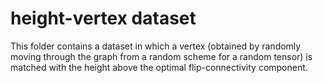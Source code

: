# height-vertex dataset
This folder contains a dataset in which a vertex (obtained by randomly moving through the graph from a random scheme for a random tensor) is matched with the height above the optimal flip-connectivity component.